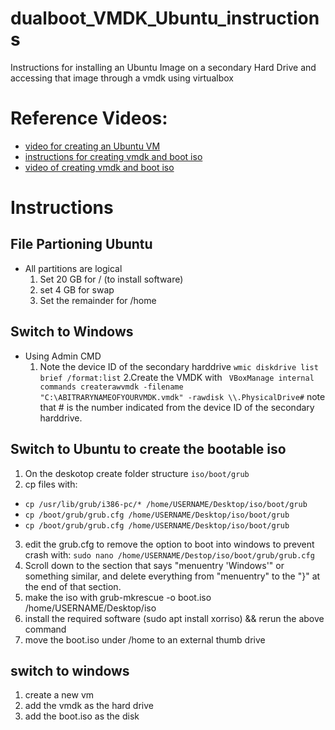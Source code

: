 # dualboot_VMDK_Ubuntu_instructions
Instructions for installing an Ubuntu Image on a secondary Hard Drive and accessing that image through a vmdk using virtualbox

# Reference Videos:
- [video for creating an Ubuntu VM](https://www.youtube.com/watch?v=u5QyjHIYwTQ)
- [instructions for creating vmdk and boot iso](https://lifehacker.com/how-to-dual-boot-and-virtualize-the-same-partition-on-y-493223329)
- [video of creating vmdk and boot iso](https://www.youtube.com/watch?time_continue=11&v=D9TePODkYME&feature=emb_title)



# Instructions

## File Partioning Ubuntu
- All partitions are logical
  1. Set 20 GB for / (to install software)
  2. set 4 GB for swap
  3. Set the remainder for /home 

## Switch to Windows
- Using Admin CMD
  1. Note the device ID of the secondary harddrive `wmic diskdrive list brief /format:list`
  2.Create the VMDK with ` VBoxManage internal commands createrawvmdk -filename "C:\ABITRARYNAMEOFYOURVMDK.vmdk" -rawdisk \\.PhysicalDrive#` note that # is the number indicated from the device ID of the secondary harddrive.

## Switch to Ubuntu to create the bootable iso 
1. On the deskotop create folder structure `iso/boot/grub`
2. cp files with:
  - `cp /usr/lib/grub/i386-pc/* /home/USERNAME/Desktop/iso/boot/grub`
  - `cp /boot/grub/grub.cfg /home/USERNAME/Desktop/iso/boot/grub`
  - `cp /boot/grub/grub.cfg /home/USERNAME/Desktop/iso/boot/grub`
3. edit the grub.cfg to remove the option to boot into windows to prevent crash with: `sudo nano /home/USERNAME/Destop/iso/boot/grub/grub.cfg`
4. Scroll down to the section that says "menuentry 'Windows'" or something similar, and delete everything from "menuentry" to the "}" at the end of that section.
5. make the iso with grub-mkrescue -o boot.iso /home/USERNAME/Desktop/iso
6. install the required software (sudo apt install xorriso) && rerun the above command
7. move the boot.iso under /home to an external thumb drive

## switch to windows
1. create a new vm
2. add the vmdk as the hard drive
3. add the boot.iso as the disk

